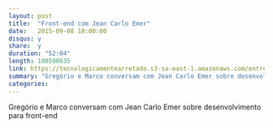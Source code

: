```yaml
---
layout: post
title:  "Front-end com Jean Carlo Emer"
date:   2015-09-08 18:00:00
disqus: y
share:  y
duration: "52:04"
length: 100590635
link: https://tecnologicamentearretado.s3-sa-east-1.amazonaws.com/entrevistas/019-jean_emer/019-jean_emer.m4a
summary: "Gregório e Marco conversam com Jean Carlo Emer sobre desenvolvimento para front-end"
categories: 
---
```


Gregório e Marco conversam com Jean Carlo Emer sobre desenvolvimento para front-end

<audio src="https://tecnologicamentearretado.s3-sa-east-1.amazonaws.com/entrevistas/019-jean_emer/019-jean_emer.m4a" preload="none" />

Baixe o áudio desta conversa [aqui](https://tecnologicamentearretado.s3-sa-east-1.amazonaws.com/entrevistas/019-jean_emer/019-jean_emer.m4a).

Entrevista por [Gregório Melo](https://twitter.com/gregoriomelo) e [Marco Valtas](https://twitter.com/mavcunha)

Músicas de entrada e saída por [Marco Valtas](https://twitter.com/mavcunha)

Notas:

- Jean na Internet:
  - [Twitter](https://twitter.com/jcemer)
  - [Página pessoal](http://www.jcemer.com/)
  - [Tableless](http://tableless.com.br/author/jeancarloemer/)
- [Graceful Degradation](http://tableless.com.br/graceful-degradation-e-tudo-sobre-acessibilidade/)
- [Progressive Enhancement](http://tableless.com.br/faut-tolerant-base-progressive-enhancement/)
- [Service Workers](http://www.html5rocks.com/en/tutorials/service-worker/introduction/?redirect_from_locale=pt)
- [Web Components](http://webcomponents.org/)

